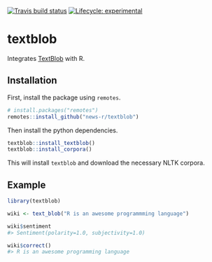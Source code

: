 
<!-- README.md is generated from README.Rmd. Please edit that file -->

<!-- badges: start -->
[![Travis build status](https://travis-ci.org/news-r/textblob.svg?branch=master)](https://travis-ci.org/news-r/textblob)
[![Lifecycle: experimental](https://img.shields.io/badge/lifecycle-experimental-orange.svg)](https://www.tidyverse.org/lifecycle/#experimental)
<!-- badges: end -->

# textblob

Integrates [TextBlob](https://textblob.readthedocs.io) with R.

## Installation

First, install the package using `remotes`.

``` r
# install.packages("remotes")
remotes::install_github("news-r/textblob")
```

Then install the python dependencies.

``` r
textblob::install_textblob()
textblob::install_corpora()
```

This will install `textblob` and download the necessary NLTK corpora.

## Example

``` r
library(textblob)

wiki <- text_blob("R is an awesome programmming language") 

wiki$sentiment
#> Sentiment(polarity=1.0, subjectivity=1.0)

wiki$correct()
#> R is an awesome programming language
```
